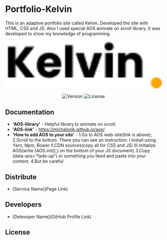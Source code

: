 # Portfolio-Kelvin
This is an adaptive portfolio site called Kelvin. Developed the site with HTML, CSS and JS. Also I used special AOS animate on scroll library. It was developed to show my knowledge of programming.
<p align="center">
      <img src="./img/LOGO.png" width="726">
</p>

<p align="center">
   <img src="https://img.shields.io/badge/Engine-VSCode%20version%201.73-brightgreen" alt="Version">
   <img src="https://img.shields.io/badge/License-none-red" alt="License">
</p>

## Documentation

- **'AOS-library'** - Helpful library to animate on scroll.
- **'AOS-link'** - https://michalsnik.github.io/aos/  
- **'How to add AOS to your site'** - 1.Go to AOS web-site(link is above);
                                      2.Scroll to the bottom. There you can see an instruction: I.Install using Yarn, Npm, Bower
                                                                                                II.CDN sources(copy all for CSS and JS) 
                                                                                                III.Initialize AOS(write (AOS.init();) on the bottom of your JS                                                                                                     document)
                                      3.Copy (data-aos="fade-up") or something you liked and paste into your content.
                                      4.But be careful                                                           

## Distribute

- [Service Name](Page Link)


## Developers

- [Delevoper Name](GitHub Profile Link)

## License
